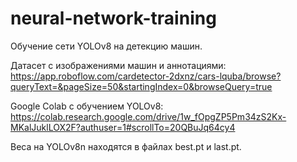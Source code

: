 # neural-network-training
Обучение сети YOLOv8 на детекцию машин.

Датасет с изображениями машин и аннотациями: https://app.roboflow.com/cardetector-2dxnz/cars-lquba/browse?queryText=&pageSize=50&startingIndex=0&browseQuery=true

Google Colab с обучением YOLOv8: https://colab.research.google.com/drive/1w_fOpgZP5Pm34zS2Kx-MKalJuklLOX2F?authuser=1#scrollTo=20QBuJq64cy4

Веса на YOLOv8n находятся в файлах best.pt и last.pt.
